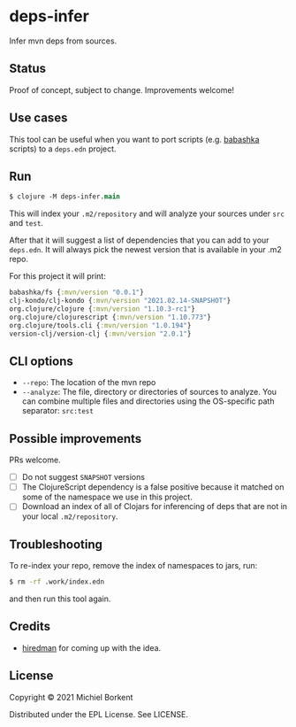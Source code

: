 # deps-infer

Infer mvn deps from sources.

## Status

Proof of concept, subject to change. Improvements welcome!

## Use cases

This tool can be useful when you want to port scripts
(e.g. [babashka](https://github.com/babashka/babashka) scripts) to a `deps.edn`
project.

## Run

``` clojure
$ clojure -M deps-infer.main
```

This will index your `.m2/repository` and will analyze your sources under `src`
and `test`.

After that it will suggest a list of dependencies that you can add to your
`deps.edn`. It will always pick the newest version that is available in your .m2
repo.

For this project it will print:

``` clojure
babashka/fs {:mvn/version "0.0.1"}
clj-kondo/clj-kondo {:mvn/version "2021.02.14-SNAPSHOT"}
org.clojure/clojure {:mvn/version "1.10.3-rc1"}
org.clojure/clojurescript {:mvn/version "1.10.773"}
org.clojure/tools.cli {:mvn/version "1.0.194"}
version-clj/version-clj {:mvn/version "2.0.1"}
```

## CLI options

- `--repo`: The location of the mvn repo
- `--analyze`: The file, directory or directories of sources to analyze. You can
combine multiple files and directories using the OS-specific path separator:
`src:test`

## Possible improvements

PRs welcome.

- [ ] Do not suggest `SNAPSHOT` versions
- [ ] The ClojureScript dependency is a false positive because it matched on some of
the namespace we use in this project.
- [ ] Download an index of all of Clojars for inferencing of deps that are not in your local `.m2/repository`.

## Troubleshooting

To re-index your repo, remove the index of namespaces to jars, run:

``` bash
$ rm -rf .work/index.edn
```

and then run this tool again.

## Credits

- [hiredman](https://gist.github.com/hiredman/15186e238dc365fd72e2e09c3eb7561a)
for coming up with the idea.

## License

Copyright © 2021 Michiel Borkent

Distributed under the EPL License. See LICENSE.
